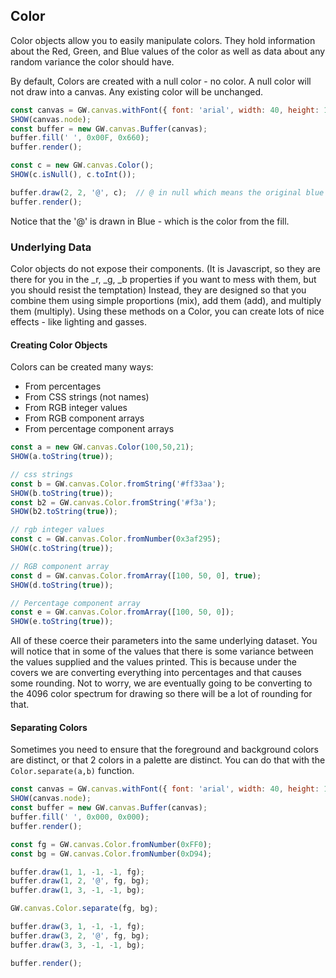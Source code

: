 
## Color

Color objects allow you to easily manipulate colors.  They hold information about the Red, Green, and Blue values of the color as well as data about any random variance the color should have.

By default, Colors are created with a null color - no color.  A null color will not draw into a canvas.  Any existing color will be unchanged.

```js
const canvas = GW.canvas.withFont({ font: 'arial', width: 40, height: 10, tileWidth: 12, tileHeight: 12 });
SHOW(canvas.node);
const buffer = new GW.canvas.Buffer(canvas);
buffer.fill(' ', 0x00F, 0x660);
buffer.render();

const c = new GW.canvas.Color();
SHOW(c.isNull(), c.toInt());

buffer.draw(2, 2, '@', c);  // @ in null which means the original blue will stay
buffer.render();
```

Notice that the '@' is drawn in Blue - which is the color from the fill.

### Underlying Data

Color objects do not expose their components.  (It is Javascript, so they are there for you in the _r, _g, _b properties if you want to mess with them, but you should resist the temptation)  Instead, they are designed so that you combine them using simple proportions (mix), add them (add), and multiply them (multiply).  Using these methods on a Color, you can create lots of nice effects - like lighting and gasses.

#### Creating Color Objects

Colors can be created many ways:

* From percentages
* From CSS strings (not names)
* From RGB integer values
* From RGB component arrays
* From percentage component arrays

```js
const a = new GW.canvas.Color(100,50,21);
SHOW(a.toString(true));

// css strings
const b = GW.canvas.Color.fromString('#ff33aa');
SHOW(b.toString(true));
const b2 = GW.canvas.Color.fromString('#f3a');
SHOW(b2.toString(true));

// rgb integer values
const c = GW.canvas.Color.fromNumber(0x3af295);
SHOW(c.toString(true));

// RGB component array
const d = GW.canvas.Color.fromArray([100, 50, 0], true);
SHOW(d.toString(true));

// Percentage component array
const e = GW.canvas.Color.fromArray([100, 50, 0]);
SHOW(e.toString(true));
```

All of these coerce their parameters into the same underlying dataset.  You will notice that in some of the values that there is some variance between the values supplied and the values printed.  This is because under the covers we are converting everything into percentages and that causes some rounding.  Not to worry, we are eventually going to be converting to the 4096 color spectrum for drawing so there will be a lot of rounding for that.

#### Separating Colors

Sometimes you need to ensure that the foreground and background colors are distinct, or that 2 colors in a palette are distinct.  You can do that with the `Color.separate(a,b)` function.

```js
const canvas = GW.canvas.withFont({ font: 'arial', width: 40, height: 10, tileWidth: 12, tileHeight: 12, size:10 });
SHOW(canvas.node);
const buffer = new GW.canvas.Buffer(canvas);
buffer.fill(' ', 0x000, 0x000);
buffer.render();

const fg = GW.canvas.Color.fromNumber(0xFF0);
const bg = GW.canvas.Color.fromNumber(0xD94);

buffer.draw(1, 1, -1, -1, fg);
buffer.draw(1, 2, '@', fg, bg);
buffer.draw(1, 3, -1, -1, bg);

GW.canvas.Color.separate(fg, bg);

buffer.draw(3, 1, -1, -1, fg);
buffer.draw(3, 2, '@', fg, bg);
buffer.draw(3, 3, -1, -1, bg);

buffer.render();
```
